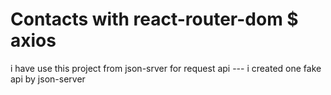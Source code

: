 # Contacts with react-router-dom $ axios
i have use this project from json-srver for request api ---
i created one fake api by json-server
